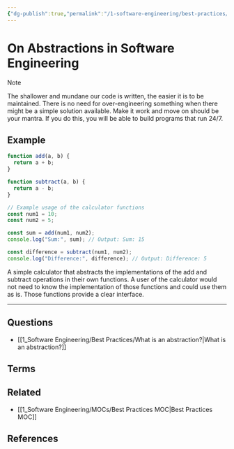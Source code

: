 ```yaml
---
{"dg-publish":true,"permalink":"/1-software-engineering/best-practices/on-abstractions-in-software-engineering/","tags":["code/best_practices"],"created":"2023-07-27T12:48:32.107-05:00","updated":"2023-09-05T14:35:58.160-05:00"}
---
```


# On Abstractions in Software Engineering

> [!NOTE]
> The shallower and mundane our code is written, the easier it is to be maintained. There is no need for over-engineering something when there might be a simple solution available. Make it work and move on should be your mantra. If you do this, you will be able to build programs that run 24/7.
>
## Example
```javascript
function add(a, b) {
  return a + b;
}

function subtract(a, b) {
  return a - b;
}

// Example usage of the calculator functions
const num1 = 10;
const num2 = 5;

const sum = add(num1, num2);
console.log("Sum:", sum); // Output: Sum: 15

const difference = subtract(num1, num2);
console.log("Difference:", difference); // Output: Difference: 5
```
A simple calculator that abstracts the implementations of the add and subtract operations in their own functions. A user of the calculator would not need to know the implementation of those functions and could use them as is. Those functions provide a clear interface.

---
## Questions
- [[1_Software Engineering/Best Practices/What is an abstraction?\|What is an abstraction?]] 
## Terms

## Related
- [[1_Software Engineering/MOCs/Best Practices MOC\|Best Practices MOC]]
## References